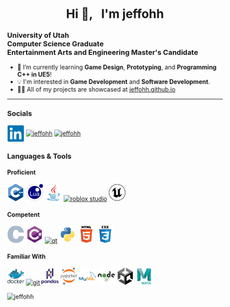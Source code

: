 <h1 align="center">Hi 👋, &nbsp; I'm jeffohh</h1>
<h3 align="left">University of Utah <br> Computer Science Graduate <br> Entertainment Arts and Engineering Master's Candidate</h3>

- 🌱 I’m currently learning **Game Design**, **Prototyping**, and **Programming C++ in UE5**!
- 💡 I'm interested in **Game Development** and **Software Development**.
- 👨‍💻 All of my projects are showcased at [jeffohh.github.io](https://jeffohh.github.io/)

<hr>

<h3 align="left">Socials</h3>
<p align="left">
    <a href="https://linkedin.com/in/jeffrey-brandon-le" target="_blank"><img
        align="center"
        src="https://raw.githubusercontent.com/devicons/devicon/master/icons/linkedin/linkedin-original.svg"
        alt="jeffrey-brandon-le"
        height="40"
        width="40"
    /></a>
    <a href="https://codeforces.com/profile/jeffohh" target="_blank"><img
        align="center"
        src="https://raw.githubusercontent.com/rahuldkjain/github-profile-readme-generator/master/src/images/icons/Social/codeforces.svg"
        alt="jeffohh"
        height="40"
        width="40"
    /></a>
    <a href="https://www.leetcode.com/jeffohh" target="_blank"><img
        align="center"
        src="https://raw.githubusercontent.com/rahuldkjain/github-profile-readme-generator/master/src/images/icons/Social/leet-code.svg"
        alt="jeffohh"
        height="40"
        width="40"
    /></a>
</p>

<h3 align="left">Languages & Tools</h3>
<h4 align="left">Proficient</h4>
<p align="left">
    <a href="https://cplusplus.com/" target="_blank" rel="noreferrer"><img
        src="https://raw.githubusercontent.com/devicons/devicon/master/icons/cplusplus/cplusplus-original.svg"
        alt="cplusplus"
        width="40"
        height="40"
    /></a>
    <a href="https://www.lua.org/" target="_blank" rel="noreferrer"><img
        src="https://raw.githubusercontent.com/devicons/devicon/master/icons/lua/lua-original.svg"
        alt="lua"
        width="40"
        height="40"
    /></a>
    <a href="https://www.java.com" target="_blank" rel="noreferrer"><img
        src="https://raw.githubusercontent.com/devicons/devicon/master/icons/java/java-original.svg"
        alt="java"
        width="40"
        height="40"
    /></a>
    <a href="https://create.roblox.com/" target="_blank" rel="noreferrer"><img
        src="https://upload.wikimedia.org/wikipedia/commons/e/eb/Roblox_Studio_logo_-_2022.svg"
        alt="roblox studio"
        width="40"
        height="40"
    /></a>
    <a href="https://unrealengine.com/" target="_blank" rel="noreferrer"><img
        src="https://raw.githubusercontent.com/devicons/devicon/master/icons/unrealengine/unrealengine-original.svg"
        alt="unreal engine"
        width="40"
        height="40"
    /></a>
</p>

<h4 align="left">Competent</h4>
<p align="left">
    <a href="https://www.cprogramming.com/" target="_blank" rel="noreferrer"><img
        src="https://raw.githubusercontent.com/devicons/devicon/master/icons/c/c-original.svg"
        alt="c"
        width="40"
        height="40"
    /></a>
    <a href="https://www.w3schools.com/cs/" target="_blank" rel="noreferrer"><img
        src="https://raw.githubusercontent.com/devicons/devicon/master/icons/csharp/csharp-original.svg"
        alt="csharp"
        width="40"
        height="40"
    /></a>
    <a href="https://www.qt.io/" target="_blank" rel="noreferrer"><img
        src="https://upload.wikimedia.org/wikipedia/commons/0/0b/Qt_logo_2016.svg"
        alt="qt"
        width="40"
        height="40"
    /></a>
    <a href="https://www.python.org" target="_blank" rel="noreferrer"><img
        src="https://raw.githubusercontent.com/devicons/devicon/master/icons/python/python-original.svg"
        alt="python"
        width="40"
        height="40"
    /></a>
    <a href="https://www.w3schools.com/html/" target="_blank" rel="noreferrer"><img
        src="https://raw.githubusercontent.com/devicons/devicon/master/icons/html5/html5-original-wordmark.svg"
        alt="html5"
        width="40"
        height="40"
    /></a>
    <a href="https://www.w3schools.com/css/" target="_blank" rel="noreferrer"><img
        src="https://raw.githubusercontent.com/devicons/devicon/master/icons/css3/css3-original-wordmark.svg"
        alt="css3"
        width="40"
        height="40"
    /></a>
</p>

<h4 align="left">Familiar With</h4>
<p align="left">
    <a href="https://www.docker.com/" target="_blank" rel="noreferrer"><img
        src="https://raw.githubusercontent.com/devicons/devicon/master/icons/docker/docker-original-wordmark.svg"
        alt="docker"
        width="40"
        height="40"
    /></a>
    <a href="https://git-scm.com/" target="_blank" rel="noreferrer"><img
        src="https://www.vectorlogo.zone/logos/git-scm/git-scm-icon.svg"
        alt="git"
        width="40"
        height="40"
    /></a>
    <a href="https://pandas.pydata.org/" target="_blank" rel="noreferrer"><img
        src="https://raw.githubusercontent.com/devicons/devicon/master/icons/pandas/pandas-original-wordmark.svg"
        alt="pandas"
        width="40"
        height="40"
    /></a>
    <a href="https://jupyter.org/" target="_blank" rel="noreferrer"><img
        src="https://raw.githubusercontent.com/devicons/devicon/master/icons/jupyter/jupyter-original-wordmark.svg"
        alt="jupyter"
        width="40"
        height="40"
    /></a>
    <a href="https://www.mysql.com/" target="_blank" rel="noreferrer"><img
        src="https://raw.githubusercontent.com/devicons/devicon/master/icons/mysql/mysql-original-wordmark.svg"
        alt="mysql"
        width="40"
        height="40"
    /></a>
    <a href="https://nodejs.org/" target="_blank" rel="noreferrer"><img
        src="https://raw.githubusercontent.com/devicons/devicon/master/icons/nodejs/nodejs-original-wordmark.svg"
        alt="nodejs"
        width="40"
        height="40"
    /></a>
    <a href="https://unity.com/" target="_blank" rel="noreferrer"><img
        src="https://raw.githubusercontent.com/devicons/devicon/master/icons/unity/unity-original.svg"
        alt="unity"
        width="40"
        height="40"
    /></a>
    <a href="https://www.autodesk.com/" target="_blank" rel="noreferrer"><img
        src="https://raw.githubusercontent.com/devicons/devicon/master/icons/maya/maya-original-wordmark.svg"
        alt="maya"
        width="40"
        height="40"
    /></a>
</p>

<p>
    <img
        align="center"
        src="https://github-readme-stats.vercel.app/api/top-langs?username=jeffohh&show_icons=true&locale=en&layout=compact&theme=transparent"
        alt="jeffohh"
    />
</p>
